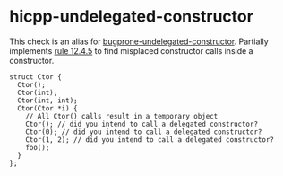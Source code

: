 hicpp-undelegated-constructor
=============================

This check is an alias for
[bugprone-undelegated-constructor](https://clang.llvm.org/extra/clang-tidy/checks/bugprone-undelegated-constructor.html).
Partially implements [rule
12.4.5](http://www.codingstandard.com/rule/12-4-5-use-delegating-constructors-to-reduce-code-duplication/)
to find misplaced constructor calls inside a constructor.

    struct Ctor {
      Ctor();
      Ctor(int);
      Ctor(int, int);
      Ctor(Ctor *i) {
        // All Ctor() calls result in a temporary object
        Ctor(); // did you intend to call a delegated constructor? 
        Ctor(0); // did you intend to call a delegated constructor?
        Ctor(1, 2); // did you intend to call a delegated constructor?
        foo();
      }
    };
